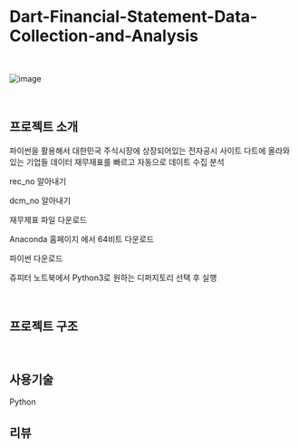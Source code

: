 # Dart-Financial-Statement-Data-Collection-and-Analysis

<br/>

![image](https://user-images.githubusercontent.com/57824945/135450250-95a74ec9-e814-4632-803c-54fb3b449632.png)

<br/>

## 프로젝트 소개

파이썬을 활용해서 대한민국 주식시장에 상장되어있는 전자공시 사이트 다트에 올라와있는 기업들 데이터 재무재표를 빠르고 자동으로 데이트 수집 분석

rec_no 알아내기   

dcm_no 알아내기

재무제표 파일 다운로드

Anaconda 홈페이지 에서 64비트 다운로드

파이썬 다운로드

쥬피터 노트북에서 Python3로 원하는 디퍼지토리 선택 후 실행

<br/>


## 프로젝트 구조


<br/>


## 사용기술

Python


## 리뷰
